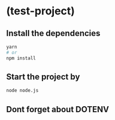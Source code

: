 # (test-project)
## Install the dependencies
```bash
yarn
# or
npm install
```
## Start the project by 
```bash
node node.js
```
## Dont forget about DOTENV